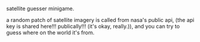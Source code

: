 satellite guesser minigame. 

a random patch of satellite imagery is called from nasa's public api, (the api key is shared here!!! publically!!! (it's okay, really.)), and you can try to guess where on the world it's from.
